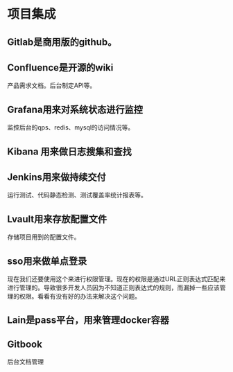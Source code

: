 # 项目集成

## Gitlab是商用版的github。

## Confluence是开源的wiki

产品需求文档。后台制定API等。

## Grafana用来对系统状态进行监控

监控后台的qps、redis、mysql的访问情况等。

## Kibana 用来做日志搜集和查找

## Jenkins用来做持续交付

运行测试、代码静态检测、测试覆盖率统计报表等。

## Lvault用来存放配置文件

存储项目用到的配置文件。

## sso用来做单点登录

现在我们还要使用这个来进行权限管理。现在的权限是通过URL正则表达式匹配来进行管理的。导致很多开发人员因为不知道正则表达式的规则，而漏掉一些应该管理的权限。看看有没有好的办法来解决这个问题。

## Lain是pass平台，用来管理docker容器

## Gitbook

后台文档管理

